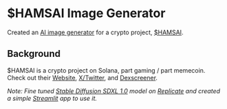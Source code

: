 # $HAMSAI Image Generator

Created an [AI image generator]() for a crypto project, [$HAMSAI](https://hamsters.ai/).

## Background
$HAMSAI is a crypto project on Solana, part gaming / part memecoin. Check out their [Website](https://hamsters.ai/), [X/Twitter](https://twitter.com/AiHamsters), and [Dexscreener](https://dexscreener.com/solana/9jxhkbag2rabw96cs1df9yhjupfjdhqvdvuhcszvrgg3).


*Note: Fine tuned [Stable Diffusion SDXL 1.0](https://stability.ai/stablediffusion) model on [Replicate](https://replicate.com/) and created a simple [Streamlit](https://streamlit.io/) app to use it.*
